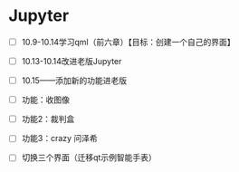 # Jupyter

- [ ] 10.9-10.14学习qml（前六章）【目标：创建一个自己的界面】
- [ ] 10.13-10.14改进老版Jupyter
- [ ] 10.15——添加新的功能进老版
- [ ] 功能：收图像
- [ ] 功能2：裁判盒 
- [ ] 功能3：crazy 问泽希
- [ ] 切换三个界面（迁移qt示例智能手表）



